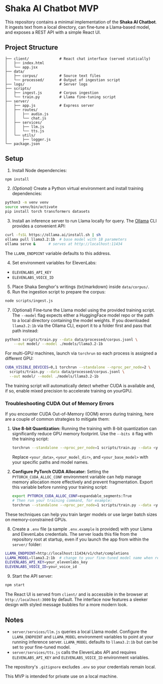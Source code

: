 # Shaka AI Chatbot MVP

This repository contains a minimal implementation of the **Shaka AI Chatbot**. It ingests text from a local directory, can fine‑tune a Llama‑based model, and exposes a REST API with a simple React UI.

## Project Structure

```
├── client/              # React chat interface (served statically)
│   ├── index.html
│   └── app.jsx
├── data/
│   ├── corpus/          # Source text files
│   └── processed/       # Output of ingestion script
├── logs/                # Server logs
├── scripts/
│   ├── ingest.js        # Corpus ingestion
│   └── train.py         # Llama fine‑tuning script
├── server/
│   ├── app.js           # Express server
│   ├── routes/
│   │   ├── audio.js
│   │   └── chat.js
│   ├── services/
│   │   ├── llm.js
│   │   └── tts.js
│   └── utils/
│       ├── logger.js
└── package.json
```

## Setup


1. Install Node dependencies:

```bash
npm install
```

2. *(Optional)* Create a Python virtual environment and install training dependencies:


```bash
python3 -m venv venv
source venv/bin/activate
pip install torch transformers datasets
```

3. Install an inference server to run Llama locally for query. The
   [Ollama](https://ollama.ai) CLI provides a convenient API:

```bash
curl -fsSL https://ollama.ai/install.sh | sh
ollama pull llama3.2:1b  # base model with 1B parameters
ollama serve &      # serves at http://localhost:11434
```

The `LLAMA_ENDPOINT` variable defaults to this address.

4. Set environment variables for ElevenLabs:

- `ELEVENLABS_API_KEY`
- `ELEVENLABS_VOICE_ID`
5. Place Shaka Senghor's writings (txt/markdown) inside `data/corpus/`.
6. Run the ingestion script to prepare the corpus:


```bash
node scripts/ingest.js
```


7. (Optional) Fine‑tune the Llama model using the provided training script. The
   `--model` flag expects either a HuggingFace model repo or the path to a
   local directory containing the model weights. If you downloaded
   `llama3.2:1b` via the Ollama CLI, export it to a folder first and pass that
   path instead:

```bash
python3 scripts/train.py --data data/processed/corpus.jsonl \
    --out model/ --model ./models/llama3.2-1b
```

For multi-GPU machines, launch via `torchrun` so each process is assigned a
different GPU:

```bash
CUDA_VISIBLE_DEVICES=0,1 torchrun --standalone --nproc_per_node=2 \
  scripts/train.py --data data/processed/corpus.jsonl \
  --out model/ --model ./models/llama3.2-1b
```

The training script will automatically detect whether CUDA is available and, if
so, enable mixed precision to accelerate training on yourGPU.

### Troubleshooting CUDA Out of Memory Errors

If you encounter CUDA Out-of-Memory (OOM) errors during training, here are a couple of common strategies to mitigate them:

1.  **Use 8-bit Quantization:**
    Running the training with 8-bit quantization can significantly reduce GPU memory footprint. Use the `--bits 8` flag with the training script:
    ```bash
    torchrun --standalone --nproc_per_node=1 scripts/train.py --data <your_data> --out <your_model_dir> --model <your_base_model> --bits 8
    ```
    Replace `<your_data>`, `<your_model_dir>`, and `<your_base_model>` with your specific paths and model names.

2.  **Configure PyTorch CUDA Allocator:**
    Setting the `PYTORCH_CUDA_ALLOC_CONF` environment variable can help manage memory allocation more effectively and prevent fragmentation. Export this variable before running your training script:
    ```bash
    export PYTORCH_CUDA_ALLOC_CONF=expandable_segments:True
    # Then run your training command, for example:
    torchrun --standalone --nproc_per_node=1 scripts/train.py --data <your_data> --out <your_model_dir> --model <your_base_model>
    ```

These techniques can help you train larger models or use larger batch sizes on memory-constrained GPUs.


8. Create a `.env` file (a sample `.env.example` is provided) with your Llama and ElevenLabs credentials. The server loads this file from the repository root at startup, even if you launch the app from within the `server/` folder:

```bash
LLAMA_ENDPOINT=http://localhost:11434/v1/chat/completions
LLAMA_MODEL=llama3.2:1b  # change to your fine-tuned model name when ready
ELEVENLABS_API_KEY=your_elevenlabs_key
ELEVENLABS_VOICE_ID=your_voice_id
```

9. Start the API server:

```bash
npm start
```

The React UI is served from `client/` and is accessible in the browser at `http://localhost:3000` by default.
The interface now features a sleeker design with styled message bubbles for a more modern look.


## Notes

- `server/services/llm.js` queries a local Llama model. Configure the `LLAMA_ENDPOINT` and `LLAMA_MODEL` environment variables to point at your running inference server.  `LLAMA_MODEL` defaults to `llama3.2:1b` but can be set to your fine-tuned model.
- `server/services/tts.js` calls the ElevenLabs API and requires `ELEVENLABS_API_KEY` and `ELEVENLABS_VOICE_ID` environment variables.





The repository's `.gitignore` excludes `.env` so your credentials remain local.

This MVP is intended for private use on a local machine.
